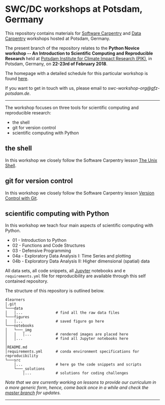 # SWC/DC workshops at Potsdam, Germany

This repository contains materials for [Software Carpentry](https://software-carpentry.org/) and [Data Carpentry](http://www.datacarpentry.org/) workshops hosted at Potsdam, Germany.


The present branch of the repository relates to the **Python Novice workshop -- An Introduction to Scientific Computing and Reproducible Research** held at [Potsdam Institute for Climate Impact Research (PIK)](https://www.pik-potsdam.de/), in Potsdam, Germany, on **22-23rd of February 2018**. 

The homepage with a detailed schedule for this particular workshop is found [here](https://swc-bb.github.io/2018-02-22-Potsdam-Berlin/).

 If you want to get in touch with us, please email to _swc-workshop-org@gfz-potsdam.de_. 

 
 ***
 
The workshop focuses on three tools for scientific computing and reproducible research:   
* the shell   
* git for version control   
* scientific computing with Python    
 

## the shell

In this workshop we closely follow the Software Carpentry lesson [The Unix Shell](https://swcarpentry.github.io/shell-novice/). 

## git for version control

In this workshop we closely follow the Software Carpentry lesson [Version Control with Git](https://swcarpentry.github.io/git-novice/). 


## scientific computing with Python    

In this workshop we teach four main aspects of scientific computing with Python. 

* 01 - Introduction to Python   
* 02 - Functions and Code Structures   
* 03 - Defensive Programming   
* 04a - Exploratory Data Analysis I: Time Series and plotting   
* 04b - Exploratory Data Analysis II: Higher dimensional (spatial) data   

All data sets, all code snippets, all [Jupyter](http://jupyter.org/) notebooks and e `requirements.yml` file for reproducibility are available through this self contained repository. 

The structure of this repository is outlined below.

    4learners                   
    │.git
    └───data
    │   │...               # find all the raw data files 
    └───figures
    │   │...               # saved figure go here
    └───notebooks
    │   └───_img
    │   │   │...           # rendered images are placed here
    │   │...               # find all Jupyter notebooks here
    │      
    │README.md
    │requirements.yml      # conda environment specifications for reproducibility 
    └───src 
        │...               # here go the code snippets and scripts
        └───_solutions
            │...           # solutions for coding challenges
            



_Note that we are currently working on lessons to provide our curriculum in a more generic form, hence, come back once in a while and check the [master branch](https://github.com/swc-bb/4learners) for updates._


 
 
 ***